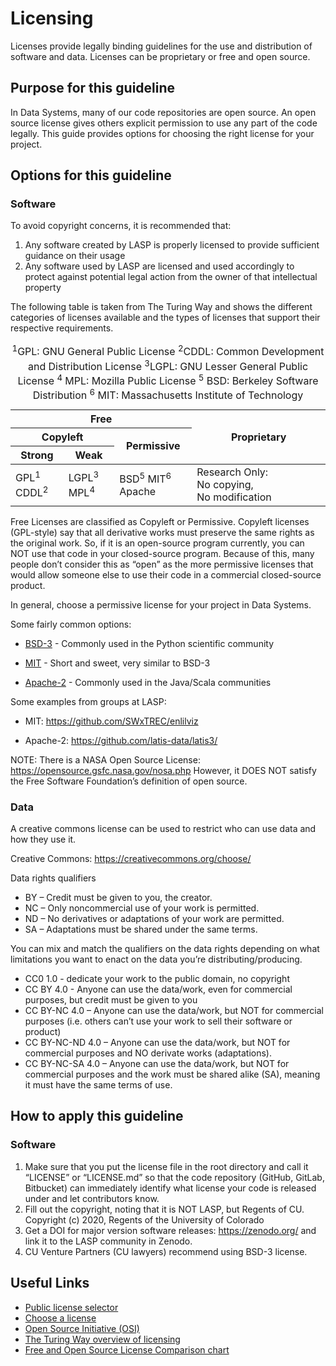 # Licensing

Licenses provide legally binding guidelines for the use and distribution of software and data. Licenses can be proprietary
or free and open source.

## Purpose for this guideline
In Data Systems, many of our code repositories are open source. An open source license gives others explicit permission to
use any part of the code legally. This guide provides options for choosing the right license for your project.


## Options for this guideline

### Software

To avoid copyright concerns, it is recommended that:
1. Any software created by LASP is properly licensed to provide sufficient guidance on their usage
2. Any software used by LASP are licensed and used accordingly to protect against potential legal action from the owner of that intellectual property


The following table is taken from The Turing Way and shows the
different categories of licenses available and the types of licenses that support their respective requirements.

<table>
    <thead>
        <tr>
            <th colspan="3">Free</th>
            <th rowspan="3">Proprietary</th>
        </tr>
        <tr>
            <th colspan="2">Copyleft</th>
            <th rowspan="2">Permissive</th>
        </tr>
        <tr>
            <th>Strong</th>
            <th>Weak</th>
        </tr>
    </thead>
    <tbody>
        <tr>
        <td>GPL<sup>1</sup> CDDL<sup>2</sup></td>
        <td>LGPL<sup>3</sup> MPL<sup>4</sup></td>
        <td>BSD<sup>5</sup> MIT<sup>6</sup> Apache</td>
            <td>Research Only: No&nbsp;copying, No&nbsp;modification</td>
        </tr>
    </tbody>
    <caption>
      <div class="footnote">
        <sup>1</sup>GPL: GNU General Public License <sup>2</sup>CDDL: Common Development and Distribution License <sup>3</sup>LGPL: GNU Lesser General Public License <sup>4</sup> MPL: Mozilla Public License <sup>5</sup> BSD: Berkeley Software Distribution <sup>6</sup> MIT: Massachusetts Institute of Technology
      </div>

</caption>
</table>


Free Licenses are classified as Copyleft or Permissive. Copyleft licenses (GPL-style) say that all derivative works must preserve the same rights as the original work. So, if it is an open-source program currently, you can NOT use that code in your closed-source program. Because of this, many people don’t consider this as “open” as the more permissive licenses that would allow someone else to use their code in a commercial closed-source product.


In general, choose a permissive license for your project in Data Systems.

Some fairly common options:

* [BSD-3](https://opensource.org/license/BSD-3-Clause) - Commonly used in the Python scientific community

* [MIT](https://opensource.org/license/MIT) - Short and sweet, very similar to BSD-3

* [Apache-2](https://opensource.org/license/apache-2-0) - Commonly used in the Java/Scala communities


Some examples from groups at LASP:

* MIT: https://github.com/SWxTREC/enlilviz

* Apache-2: https://github.com/latis-data/latis3/


NOTE: There is a NASA Open Source License: https://opensource.gsfc.nasa.gov/nosa.php
However, it DOES NOT satisfy the Free Software Foundation’s definition of open source.

### Data
A creative commons license can be used to restrict who can use data and how they use it.

Creative Commons: https://creativecommons.org/choose/

Data rights qualifiers
* BY – Credit must be given to you, the creator.
* NC – Only noncommercial use of your work is permitted.
* ND – No derivatives or adaptations of your work are permitted.
* SA – Adaptations must be shared under the same terms.


You can mix and match the qualifiers on the data rights depending on what limitations you want to enact on the data you’re distributing/producing.

* CC0 1.0 - dedicate your work to the public domain, no copyright
* CC BY 4.0 - Anyone can use the data/work, even for commercial purposes, but credit must be given to you
* CC BY-NC 4.0 – Anyone can use the data/work, but NOT for commercial purposes (i.e. others can’t use your work to sell their software or product)
* CC BY-NC-ND 4.0 – Anyone can use the data/work, but NOT for commercial purposes and NO derivate works (adaptations).
* CC BY-NC-SA 4.0 – Anyone can use the data/work, but NOT for commercial purposes and the work must be shared alike (SA), meaning it must have the same terms of use.


## How to apply this guideline

### Software
1. Make sure that you put the license file in the root directory and call it “LICENSE” or “LICENSE.md” so that the code repository (GitHub, GitLab, Bitbucket) can immediately identify what license your code is released under and let contributors know.
2. Fill out the copyright, noting that it is NOT LASP, but Regents of CU.
Copyright (c) 2020, Regents of the University of Colorado
3. Get a DOI for major version software releases: https://zenodo.org/ and link it to the LASP community in Zenodo.
4. CU Venture Partners (CU lawyers) recommend using BSD-3 license.

## Useful Links

* [Public license selector](https://ufal.github.io/public-license-selector/)
* [Choose a license](https://choosealicense.com/)
* [Open Source Initiative (OSI)](https://opensource.org/licenses)
* [The Turing Way overview of licensing](https://the-turing-way.netlify.app/reproducible-research/licensing)
* [Free and Open Source License Comparison chart](https://en.wikipedia.org/wiki/Comparison_of_free_and_open-source_software_licenses)
